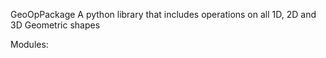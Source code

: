 GeoOpPackage
A python library that includes operations on all 1D, 2D and 3D Geometric shapes

Modules:

